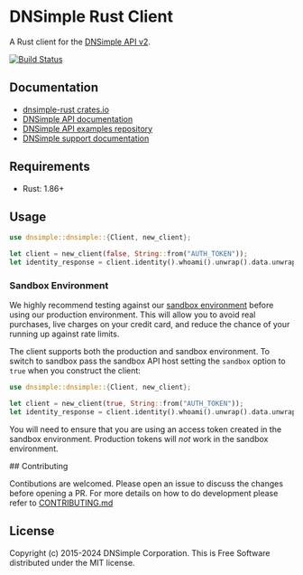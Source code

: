 # DNSimple Rust Client

A Rust client for the [DNSimple API v2](https://developer.dnsimple.com/v2/).

[![Build Status](https://github.com/dnsimple/dnsimple-rust/actions/workflows/ci.yml/badge.svg)](https://github.com/dnsimple/dnsimple-rust/actions/workflows/ci.yml)

## Documentation

- [dnsimple-rust crates.io](https://crates.io/crates/dnsimple)
- [DNSimple API documentation](https://developer.dnsimple.com/)
- [DNSimple API examples repository](https://github.com/dnsimple/dnsimple-api-examples)
- [DNSimple support documentation](https://support.dnsimple.com/)

## Requirements

- Rust: 1.86+

## Usage

```rust
use dnsimple::dnsimple::{Client, new_client};

let client = new_client(false, String::from("AUTH_TOKEN"));
let identity_response = client.identity().whoami().unwrap().data.unwrap();
```

### Sandbox Environment

We highly recommend testing against our [sandbox environment](https://developer.dnsimple.com/sandbox/) before using our
production environment. This will allow you to avoid real purchases, live charges on your credit card, and reduce the
chance of your running up against rate limits.

The client supports both the production and sandbox environment. To switch to sandbox pass the sandbox API host setting the
`sandbox` option to `true` when you construct the client:

```rust
use dnsimple::dnsimple::{Client, new_client};

let client = new_client(true, String::from("AUTH_TOKEN"));
let identity_response = client.identity().whoami().unwrap().data.unwrap();
```

You will need to ensure that you are using an access token created in the sandbox environment.
Production tokens will *not* work in the sandbox environment.

## Contributing

Contibutions are welcomed. Please open an issue to discuss the changes before opening a PR. For more details on how to do development please refer to [CONTRIBUTING.md](CONTRIBUTING.md)

## License

Copyright (c) 2015-2024 DNSimple Corporation. This is Free Software distributed under the MIT license.
